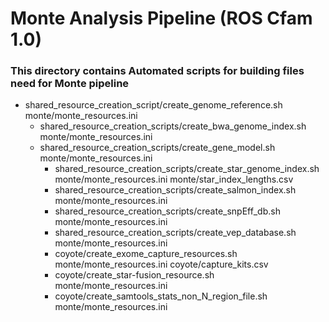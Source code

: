 # Monte Analysis Pipeline (ROS Cfam 1.0)

### This directory contains Automated scripts for building files need for Monte pipeline

* shared_resource_creation_script/create_genome_reference.sh monte/monte_resources.ini
  * shared_resource_creation_scripts/create_bwa_genome_index.sh monte/monte_resources.ini
  * shared_resource_creation_scripts/create_gene_model.sh monte/monte_resources.ini
    * shared_resource_creation_scripts/create_star_genome_index.sh monte/monte_resources.ini monte/star_index_lengths.csv
    * shared_resource_creation_scripts/create_salmon_index.sh monte/monte_resources.ini
    * shared_resource_creation_scripts/create_snpEff_db.sh monte/monte_resources.ini
    * shared_resource_creation_scripts/create_vep_database.sh monte/monte_resources.ini
    * coyote/create_exome_capture_resources.sh monte/monte_resources.ini coyote/capture_kits.csv
    * coyote/create_star-fusion_resource.sh monte/monte_resources.ini
    * coyote/create_samtools_stats_non_N_region_file.sh monte/monte_resources.ini
